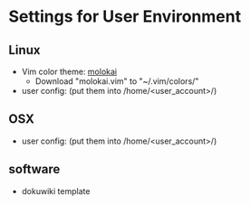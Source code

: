 Settings for User Environment
==============================

## Linux
  * Vim color theme: [molokai](https://github.com/tomasr/molokai)
    * Download "molokai.vim" to "~/.vim/colors/"
  * user config: (put them into /home/&lt;user_account&gt;/)

## OSX
  * user config: (put them into /home/&lt;user_account&gt;/)

## software
  * dokuwiki template
